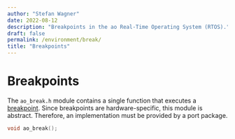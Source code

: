 ```yaml
---
author: "Stefan Wagner"
date: 2022-08-12
description: "Breakpoints in the ao Real-Time Operating System (RTOS)."
draft: false
permalink: /environment/break/
title: "Breakpoints"
---
```


# Breakpoints

The `ao_break.h` module contains a single function that executes a [breakpoint](https://en.wikipedia.org/wiki/Breakpoint). Since breakpoints are hardware-specific, this module is abstract. Therefore, an implementation must be provided by a port package.

```c
void ao_break();
```
